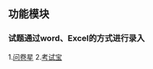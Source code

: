 ## 功能模块

### 试题通过word、Excel的方式进行录入

1.[问卷星](https://www.wjx.cn/)
2.[考试宝](https://www.zaixiankaoshi.com/)